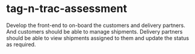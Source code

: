 # tag-n-trac-assessment

Develop the front-end to on-board the customers and delivery partners. And customers should be able
to manage shipments. Delivery partners should be able to view shipments assigned to them and update
the status as required.

